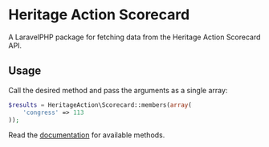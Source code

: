 # Heritage Action Scorecard

A LaravelPHP package for fetching data from the Heritage Action Scorecard API.

## Usage

Call the desired method and pass the arguments as a single array:

```php
$results = HeritageAction\Scorecard::members(array(
    'congress' => 113
));
```

Read the [documentation](http://heritageactionscorecard.com/api/welcome/docs) for available methods.